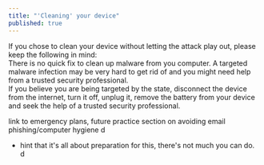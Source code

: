 ```yaml
---
title: "'Cleaning' your device"
published: true
---
```

If you chose to clean your device without letting the attack play out, please keep the following in mind:
<br>
There is no quick fix to clean up malware from you computer. A targeted malware infection may be very hard to get rid of and you might need help from a trusted security professional.
<br>
If you believe you are being targeted by the state, disconnect the device from the internet, turn it off, unplug it, remove the battery from your device and seek the help of a trusted security professional.

link to emergency plans, future practice section on avoiding email phishing/computer hygiene
d
- hint that it's all about preparation for this, there's not much you can do.
d
